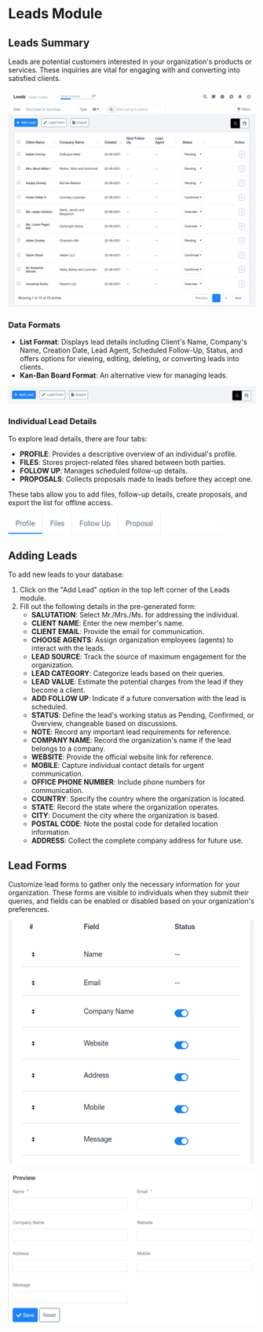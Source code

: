 # Leads Module

## **Leads Summary**

Leads are potential customers interested in your organization's products or services. These inquiries are vital for engaging with and converting into satisfied clients.

![Untitled](Leads/Untitled.png)

### **Data Formats**

- **List Format**: Displays lead details including Client's Name, Company's Name, Creation Date, Lead Agent, Scheduled Follow-Up, Status, and offers options for viewing, editing, deleting, or converting leads into clients.
- **Kan-Ban Board Format**: An alternative view for managing leads.

![Untitled](Leads/Untitled%201.png)

### **Individual Lead Details**

To explore lead details, there are four tabs:

- **PROFILE**: Provides a descriptive overview of an individual's profile.
- **FILES**: Stores project-related files shared between both parties.
- **FOLLOW UP**: Manages scheduled follow-up details.
- **PROPOSALS**: Collects proposals made to leads before they accept one.

These tabs allow you to add files, follow-up details, create proposals, and export the list for offline access.

![Untitled](Leads/Untitled%202.png)

## **Adding Leads**

To add new leads to your database:

1. Click on the "Add Lead" option in the top left corner of the Leads module.
2. Fill out the following details in the pre-generated form:
    - **SALUTATION**: Select Mr./Mrs./Ms. for addressing the individual.
    - **CLIENT NAME**: Enter the new member's name.
    - **CLIENT EMAIL**: Provide the email for communication.
    - **CHOOSE AGENTS**: Assign organization employees (agents) to interact with the leads.
    - **LEAD SOURCE**: Track the source of maximum engagement for the organization.
    - **LEAD CATEGORY**: Categorize leads based on their queries.
    - **LEAD VALUE**: Estimate the potential charges from the lead if they become a client.
    - **ADD FOLLOW UP**: Indicate if a future conversation with the lead is scheduled.
    - **STATUS**: Define the lead's working status as Pending, Confirmed, or Overview, changeable based on discussions.
    - **NOTE**: Record any important lead requirements for reference.
    - **COMPANY NAME**: Record the organization's name if the lead belongs to a company.
    - **WEBSITE**: Provide the official website link for reference.
    - **MOBILE**: Capture individual contact details for urgent communication.
    - **OFFICE PHONE NUMBER**: Include phone numbers for communication.
    - **COUNTRY**: Specify the country where the organization is located.
    - **STATE**: Record the state where the organization operates.
    - **CITY**: Document the city where the organization is based.
    - **POSTAL CODE**: Note the postal code for detailed location information.
    - **ADDRESS**: Collect the complete company address for future use.

## **Lead Forms**

Customize lead forms to gather only the necessary information for your organization. These forms are visible to individuals when they submit their queries, and fields can be enabled or disabled based on your organization's preferences.

![Untitled](Leads/Untitled%203.png)

![Untitled](Leads%20Module%203761549980614a4b8d3981a16881c5e8/Untitled%204.png)
